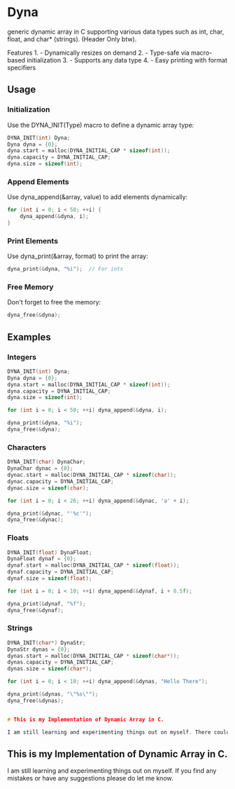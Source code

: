 # Dyna

generic dynamic array in C supporting various data types such as int, char, float, and char* (strings).
(Header Only btw).

Features
    1. - Dynamically resizes on demand
    2. - Type-safe via macro-based initialization
    3. - Supports any data type
    4. - Easy printing with format specifiers

## Usage

### Initialization

Use the DYNA_INIT(Type) macro to define a dynamic array type:

```c
DYNA_INIT(int) Dyna;
Dyna dyna = {0};
dyna.start = malloc(DYNA_INITIAL_CAP * sizeof(int));
dyna.capacity = DYNA_INITIAL_CAP;
dyna.size = sizeof(int);
```

### Append Elements

Use dyna_append(&array, value) to add elements dynamically:

```c
for (int i = 0; i < 50; ++i) {
    dyna_append(&dyna, i);
}
```

### Print Elements

Use dyna_print(&array, format) to print the array:

```c
dyna_print(&dyna, "%i");  // For ints
```

### Free Memory

Don't forget to free the memory:

```c
dyna_free(&dyna);
```

## Examples

### Integers

```c
DYNA_INIT(int) Dyna;
Dyna dyna = {0};
dyna.start = malloc(DYNA_INITIAL_CAP * sizeof(int));
dyna.capacity = DYNA_INITIAL_CAP;
dyna.size = sizeof(int);

for (int i = 0; i < 50; ++i) dyna_append(&dyna, i);

dyna_print(&dyna, "%i");
dyna_free(&dyna);
```

### Characters

```c
DYNA_INIT(char) DynaChar;
DynaChar dynac = {0};
dynac.start = malloc(DYNA_INITIAL_CAP * sizeof(char));
dynac.capacity = DYNA_INITIAL_CAP;
dynac.size = sizeof(char);

for (int i = 0; i < 26; ++i) dyna_append(&dynac, 'a' + i);

dyna_print(&dynac, "'%c'");
dyna_free(&dynac);
```

### Floats

```c
DYNA_INIT(float) DynaFloat;
DynaFloat dynaf = {0};
dynaf.start = malloc(DYNA_INITIAL_CAP * sizeof(float));
dynaf.capacity = DYNA_INITIAL_CAP;
dynaf.size = sizeof(float);

for (int i = 0; i < 10; ++i) dyna_append(&dynaf, i + 0.5f);

dyna_print(&dynaf, "%f");
dyna_free(&dynaf);
```

### Strings

```c
DYNA_INIT(char*) DynaStr;
DynaStr dynas = {0};
dynas.start = malloc(DYNA_INITIAL_CAP * sizeof(char*));
dynas.capacity = DYNA_INITIAL_CAP;
dynas.size = sizeof(char*);

for (int i = 0; i < 10; ++i) dyna_append(&dynas, "Hello There");

dyna_print(&dynas, "\"%s\"");
dyna_free(&dynas);


# This is my Implementation of Dynamic Array in C.

I am still learning and experimenting things out on myself. There could be problems with my implementation of dynamic array in C. If you find any mistakes or have any suggestions please do let me know.

```


## This is my Implementation of Dynamic Array in C.

I am still learning and experimenting things out on myself. If you find any mistakes or have any suggestions please do let me know.
